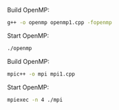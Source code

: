 Build OpenMP:
```bash
g++ -o openmp openmp1.cpp -fopenmp
```
Start OpenMP:
```bash
./openmp
```

Build OpenMP:
```bash
mpic++ -o mpi mpi1.cpp
```
Start OpenMP:
```bash
mpiexec -n 4 ./mpi
```
